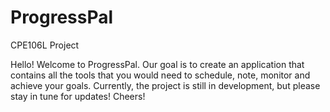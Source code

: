 # ProgressPal
CPE106L Project

Hello! Welcome to ProgressPal. Our goal is to create an application that contains all the tools that you would need to schedule, note, monitor and achieve your goals.
Currently, the project is still in development, but please stay in tune for updates! Cheers!
